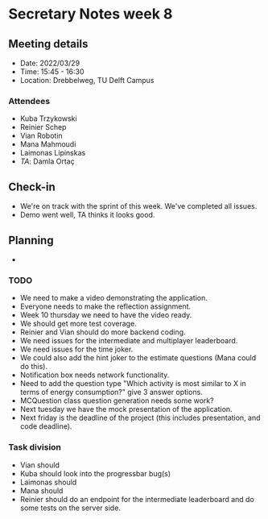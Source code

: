 # Secretary Notes week 8

## Meeting details
- Date: 2022/03/29 
- Time: 15:45 - 16:30
- Location: Drebbelweg, TU Delft Campus

### Attendees
- Kuba Trzykowski
- Reinier Schep
- Vian Robotin
- Mana Mahmoudi
- Laimonas Lipinskas
- *TA*: Damla Ortaç

## Check-in
- We're on track with the sprint of this week. We've completed all issues.
- Demo went well, TA thinks it looks good.

## Planning
- 

### TODO
- We need to make a video demonstrating the application.
- Everyone needs to make the reflection assignment.
- Week 10 thursday we need to have the video ready.
- We should get more test coverage.
- Reinier and Vian should do more backend coding.
- We need issues for the intermediate and multiplayer leaderboard.
- We need issues for the time joker.
- We could also add the hint joker to the estimate questions (Mana could do this).
- Notification box needs network functionality.
- Need to add the question type "Which activity is most similar to X in terms of energy consumption?" give 3 answer options.
- MCQuestion class question generation needs some work?
- Next tuesday we have the mock presentation of the application.
- Next friday is the deadline of the project (this includes presentation, and code deadline).

### Task division
- Vian should 
- Kuba should look into the progressbar bug(s)
- Laimonas should
- Mana should 
- Reinier should do an endpoint for the intermediate leaderboard and do some tests on the server side.

